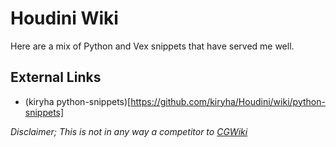 # Houdini Wiki
Here are a mix of Python and Vex snippets that have served me well.

## External Links
 * (kiryha python-snippets)[https://github.com/kiryha/Houdini/wiki/python-snippets]

*Disclaimer; This is not in any way a competitor to [CGWiki](http://www.tokeru.com/cgwiki/index.php?title=Main_Page)*
